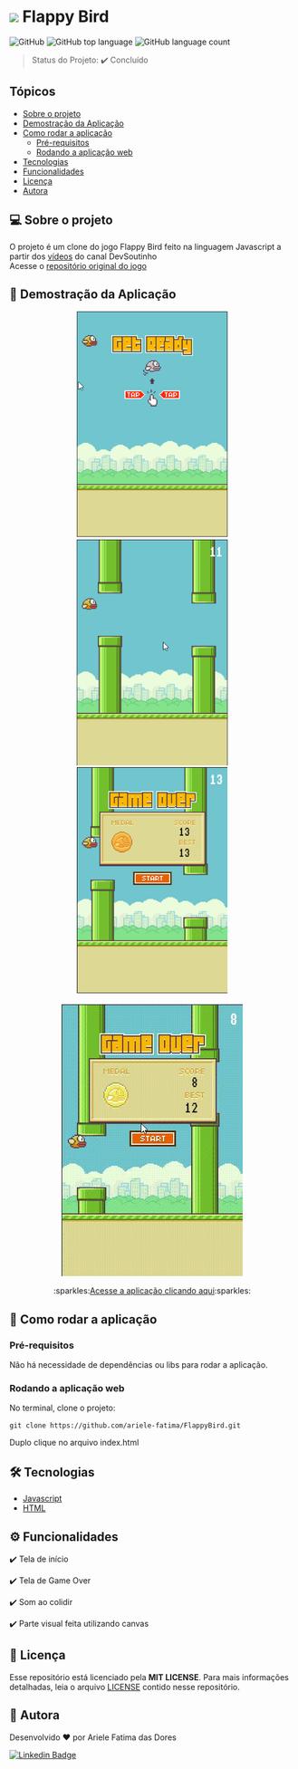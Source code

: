 # <img height="30" src='https://emojis.slackmojis.com/emojis/images/1481348711/1475/flappy_bird.png?1481348711'/> Flappy Bird
![GitHub](https://img.shields.io/github/license/ariele-fatima/FlappyBird?style=plastic)
![GitHub top language](https://img.shields.io/github/languages/top/ariele-fatima/FlappyBird?style=plastic)
![GitHub language count](https://img.shields.io/github/languages/count/ariele-fatima/FlappyBird?style=plastic)

> Status do Projeto: :heavy_check_mark: Concluído


## Tópicos 

* [Sobre o projeto](#-sobre-o-projeto)
* [Demostração da Aplicação](#-demostração-da-aplicação)
* [Como rodar a aplicação](#-como-rodar-a-aplicação)
  * [Pré-requisitos](#pré-requisitos)
  * [Rodando a aplicação web](#rodando-a-aplicação-web)
* [Tecnologias](#-tecnologias)
* [Funcionalidades](#-funcionalidades)
* [Licença](#-licença)
* [Autora](#-autora)


## 💻 Sobre o projeto

O projeto é um clone do jogo Flappy Bird feito na linguagem Javascript a partir dos <a href="https://www.youtube.com/watch?v=jOAU81jdi-c&list=PLTcmLKdIkOWmeNferJ292VYKBXydGeDej">vídeos</a> do canal DevSoutinho
<br>
Acesse o <a href="https://github.com/omariosouto/flappy-bird-devsoutinho">repositório original do jogo</a>



## 🎨 Demostração da Aplicação

<p align="center">
  <img alt="FlappyBird" title="Tela de inicio" src="./demo/Inicio.png" height=400/>
  <img alt="FlappyBird" title="Jogando o jogo" src="./demo/Jogando.png" height=400/>
  <img alt="FlappyBird" title="Tela de Game Over" src="./demo/GameOver.png" height=400/>
</p>

<p align="center">
  <img alt="FlappyBird" title="Gameplay" src="./demo/Gameplay.gif">
</p>

<p align="center">
  :sparkles:<a align="center" href="https://ariele-fatima.github.io/FlappyBird/">Acesse a aplicação clicando aqui</a>:sparkles:
</p>

## 🚀 Como rodar a aplicação

### Pré-requisitos
Não há necessidade de dependências ou libs para rodar a aplicação.

### Rodando a aplicação web
No terminal, clone o projeto: 

```
git clone https://github.com/ariele-fatima/FlappyBird.git
```

Duplo clique no arquivo index.html

## 🛠 Tecnologias

- [Javascript](https://developer.mozilla.org/pt-BR/docs/Web/JavaScript)
- [HTML](https://developer.mozilla.org/pt-BR/docs/Web/HTML)

## ⚙ Funcionalidades

:heavy_check_mark: Tela de início

:heavy_check_mark: Tela de Game Over

:heavy_check_mark: Som ao colidir

:heavy_check_mark: Parte visual feita utilizando canvas

## 📝 Licença

Esse repositório está licenciado pela **MIT LICENSE**. Para mais informações detalhadas, leia o arquivo [LICENSE](./LICENSE) contido nesse repositório.

## 🦸 Autora

Desenvolvido ❤️ por Ariele Fatima das Dores

[![Linkedin Badge](https://img.shields.io/badge/-Linkedin-blue?style=flat-square&logo=Linkedin&logoColor=white&link=https://www.linkedin.com/in/ariele-fatima-das-dores-057579191/)](https://www.linkedin.com/in/ariele-fatima-das-dores-057579191/) 


